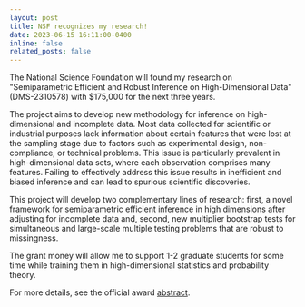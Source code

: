 ```yaml
---
layout: post
title: NSF recognizes my research!
date: 2023-06-15 16:11:00-0400
inline: false
related_posts: false
---
```


The National Science Foundation will found my research on "Semiparametric Efficient and Robust Inference on High-Dimensional Data" (DMS-2310578) with $175,000 for the next three years. 

The project aims to develop new methodology for inference on high-dimensional and incomplete data. Most data collected for scientific or industrial purposes lack information about certain features that were lost at the sampling stage due to factors such as experimental design, non-compliance, or technical problems. This issue is particularly prevalent in high-dimensional data sets, where each observation comprises many features. Failing to effectively address this issue results in inefficient and biased inference and can lead to spurious scientific discoveries.

This project will develop two complementary lines of research: first, a novel framework for semiparametric efficient inference in high dimensions after adjusting for incomplete data and, second, new multiplier bootstrap tests for simultaneous and large-scale multiple testing problems that are robust to missingness.

The grant money will allow me to support 1-2 graduate students for some time while training them in high-dimensional statistics and probability theory.

For more details, see the official award <a href="https://www.nsf.gov/awardsearch/showAward?AWD_ID=2310578&HistoricalAwards=false">abstract</a>.

